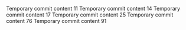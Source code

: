 Temporary commit content 11
Temporary commit content 14
Temporary commit content 17
Temporary commit content 25
Temporary commit content 76
Temporary commit content 91
